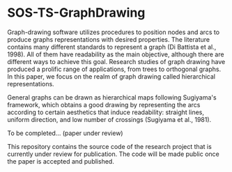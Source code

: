 # SOS-TS-GraphDrawing

Graph-drawing software utilizes procedures to position nodes and arcs to produce graphs representations with desired properties. The literature contains many different standards to represent a graph (Di Battista et al., 1998). All of them have readability as the main objective, although there are different ways to achieve this goal.  Research studies of graph drawing have produced a prolific range of applications, from trees to orthogonal graphs. In this paper, we focus on the realm of graph drawing called hierarchical representations.

General graphs can be drawn as hierarchical maps following Sugiyama's framework, which obtains a good drawing by representing the arcs according to certain aesthetics that induce readability: straight lines, uniform direction, and low number of crossings (Sugiyama et al., 1981).

To be completed... (paper under review)

This repository contains the source code of the research project that is currently under review for publication. The code will be made public once the paper is accepted and published.